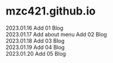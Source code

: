 # mzc421.github.io
2023.01.16	Add 01 Blog			
2023.01.17	Add about menu Add 02 Blog			
2023.01.18	Add 03 Blog			
2023.01.19	Add 04 Blog			
2023.01.20	Add 05 Blog		
